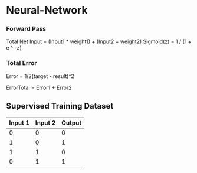 # Neural-Network

### Forward Pass

Total Net Input = (Input1 \* weight1) + (Input2 + weight2)
Sigmoid(z) = 1 / (1 + e ^ -z)

### Total Error

Error = 1/2(target - result)^2

ErrorTotal = Error1 + Error2

## Supervised Training Dataset

| Input 1 | Input 2 | Output |
| ------- | ------- | ------ |
| 0       | 0       | 0      |
| 1       | 0       | 1      |
| 1       | 1       | 0      |
| 0       | 1       | 1      |


